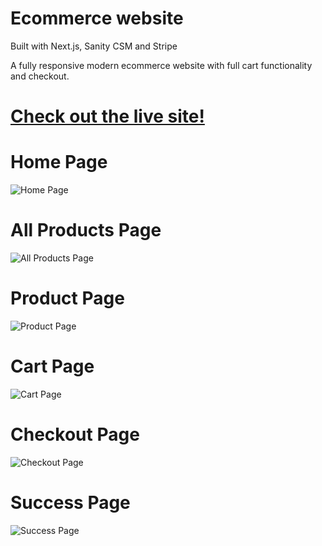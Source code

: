 # Ecommerce website
Built with Next.js, Sanity CSM and Stripe

A fully responsive modern ecommerce website with full cart functionality and checkout. 

# [Check out the live site!](https://ecommerce-site-rust.vercel.app/)

# Home Page
![Home Page](https://i.imgur.com/2duKCvD.png)

# All Products Page
![All Products Page](https://i.imgur.com/rn75nZW.png)

# Product Page
![Product Page](https://i.imgur.com/JDn6g0c.png)

# Cart Page
![Cart Page](https://i.imgur.com/cd0tSJ3.png)

# Checkout Page
![Checkout Page](https://i.imgur.com/ju0DWw9.png)

# Success Page
![Success Page](https://i.imgur.com/ZG9EMah.png)
